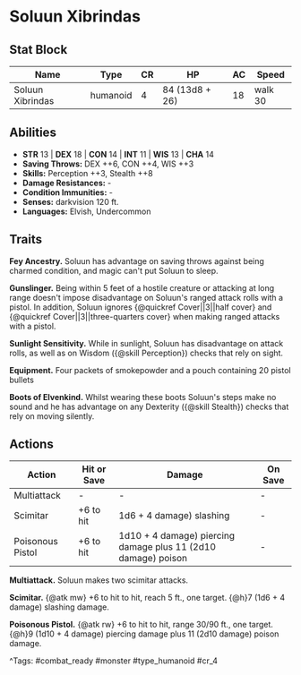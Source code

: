 # Soluun Xibrindas

## Stat Block

| Name | Type | CR | HP | AC | Speed |
|------|------|----|----|----|-------|
| Soluun Xibrindas | humanoid | 4 | 84 (13d8 + 26) | 18 | walk 30 |

## Abilities

- **STR** 13 | **DEX** 18 | **CON** 14 | **INT** 11 | **WIS** 13 | **CHA** 14
- **Saving Throws:** DEX ++6, CON ++4, WIS ++3  
- **Skills:** Perception ++3, Stealth ++8  
- **Damage Resistances:** -  
- **Condition Immunities:** -  
- **Senses:** darkvision 120 ft.  
- **Languages:** Elvish, Undercommon

## Traits

**Fey Ancestry.** Soluun has advantage on saving throws against being charmed condition, and magic can't put Soluun to sleep.

**Gunslinger.** Being within 5 feet of a hostile creature or attacking at long range doesn't impose disadvantage on Soluun's ranged attack rolls with a pistol. In addition, Soluun ignores {@quickref Cover||3||half cover} and {@quickref Cover||3||three-quarters cover} when making ranged attacks with a pistol.

**Sunlight Sensitivity.** While in sunlight, Soluun has disadvantage on attack rolls, as well as on Wisdom ({@skill Perception}) checks that rely on sight.

**Equipment.** Four packets of smokepowder and a pouch containing 20 pistol bullets

**Boots of Elvenkind.** Whilst wearing these boots Soluun's steps make no sound and he has advantage on any Dexterity ({@skill Stealth}) checks that rely on moving silently.


## Actions

| Action | Hit or Save | Damage | On Save |
|--------|--------------|--------|----------|
| Multiattack | - | - | - |
| Scimitar | +6 to hit | 1d6 + 4 damage) slashing | - |
| Poisonous Pistol | +6 to hit | 1d10 + 4 damage) piercing damage plus 11 (2d10 damage) poison | - |

**Multiattack.** Soluun makes two scimitar attacks.

**Scimitar.** {@atk mw} +6 to hit to hit, reach 5 ft., one target. {@h}7 (1d6 + 4 damage) slashing damage.

**Poisonous Pistol.** {@atk rw} +6 to hit to hit, range 30/90 ft., one target. {@h}9 (1d10 + 4 damage) piercing damage plus 11 (2d10 damage) poison damage.


^Tags: #combat_ready #monster #type_humanoid #cr_4